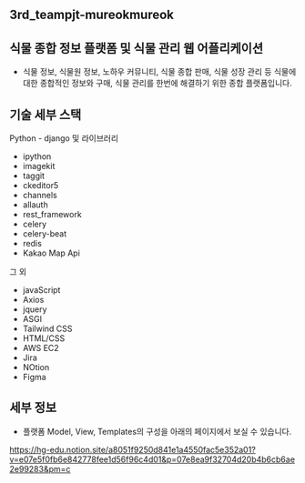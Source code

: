 ## 3rd_teampjt-mureokmureok

## 식물 종합 정보 플랫폼 및 식물 관리 웹 어플리케이션
- 식물 정보, 식물원 정보, 노하우 커뮤니티, 식물 종합 판매, 식물 성장 관리 등 식물에 대한 종합적인 정보와 구매, 식물 관리를 한번에 해결하기 위한 종합 플랫폼입니다.

## 기술 세부 스택
Python - django 및 라이브러리
* ipython
* imagekit
* taggit
* ckeditor5
* channels
* allauth
* rest_framework
* celery
* celery-beat
* redis
* Kakao Map Api


그 외
* javaScript
* Axios
* jquery
* ASGI
* Tailwind CSS
* HTML/CSS
* AWS EC2
* Jira
* NOtion
* Figma


## 세부 정보
- 플랫폼 Model, View, Templates의 구성을 아래의 페이지에서 보실 수 있습니다.

https://hg-edu.notion.site/a8051f9250d841e1a4550fac5e352a01?v=e07e5f0fb6e842778fee1d56f96c4d01&p=07e8ea9f32704d20b4b6cb6ae2e99283&pm=c
